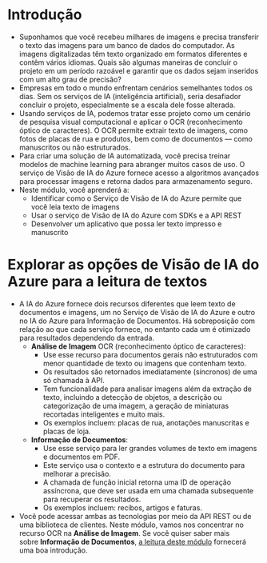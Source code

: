 # Introdução
- Suponhamos que você recebeu milhares de imagens e precisa transferir o texto das imagens para um banco de dados do computador. As imagens digitalizadas têm texto organizado em formatos diferentes e contêm vários idiomas. Quais são algumas maneiras de concluir o projeto em um período razoável e garantir que os dados sejam inseridos com um alto grau de precisão?
- Empresas em todo o mundo enfrentam cenários semelhantes todos os dias. Sem os serviços de IA (inteligência artificial), seria desafiador concluir o projeto, especialmente se a escala dele fosse alterada.
- Usando serviços de IA, podemos tratar esse projeto como um cenário de pesquisa visual computacional e aplicar o OCR (reconhecimento óptico de caracteres). O OCR permite extrair texto de imagens, como fotos de placas de rua e produtos, bem como de documentos — como manuscritos ou não estruturados.
- Para criar uma solução de IA automatizada, você precisa treinar modelos de machine learning para abranger muitos casos de uso. O serviço de Visão de IA do Azure fornece acesso a algoritmos avançados para processar imagens e retorna dados para armazenamento seguro.
- Neste módulo, você aprenderá a:
	- Identificar como o Serviço de Visão de IA do Azure permite que você leia texto de imagens
	- Usar o serviço de Visão de IA do Azure com SDKs e a API REST
	- Desenvolver um aplicativo que possa ler texto impresso e manuscrito
# Explorar as opções de Visão de IA do Azure para a leitura de textos
- A IA do Azure fornece dois recursos diferentes que leem texto de documentos e imagens, um no Serviço de Visão de IA do Azure e outro no IA do Azure para Informação de Documentos. Há sobreposição com relação ao que cada serviço fornece, no entanto cada um é otimizado para resultados dependendo da entrada.
	- **Análise de Imagem** OCR (reconhecimento óptico de caracteres):
	    - Use esse recurso para documentos gerais não estruturados com menor quantidade de texto ou imagens que contenham texto.
	    - Os resultados são retornados imediatamente (síncronos) de uma só chamada à API.
	    - Tem funcionalidade para analisar imagens além da extração de texto, incluindo a detecção de objetos, a descrição ou categorização de uma imagem, a geração de miniaturas recortadas inteligentes e muito mais.
	    - Os exemplos incluem: placas de rua, anotações manuscritas e placas de loja.
	- **Informação de Documentos**:
	    - Use esse serviço para ler grandes volumes de texto em imagens e documentos em PDF.
	    - Este serviço usa o contexto e a estrutura do documento para melhorar a precisão.
	    - A chamada de função inicial retorna uma ID de operação assíncrona, que deve ser usada em uma chamada subsequente para recuperar os resultados.
	    - Os exemplos incluem: recibos, artigos e faturas.
- Você pode acessar ambas as tecnologias por meio da API REST ou de uma biblioteca de clientes. Neste módulo, vamos nos concentrar no recurso OCR na **Análise de Imagem**. Se você quiser saber mais sobre **Informação de Documentos**, [a leitura deste módulo](https://learn.microsoft.com/pt-br/training/modules/use-prebuilt-form-recognizer-models/) fornecerá uma boa introdução.